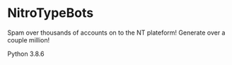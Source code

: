 # NitroTypeBots
Spam over thousands of accounts on to the NT plateform! Generate over a couple million!

Python 3.8.6
